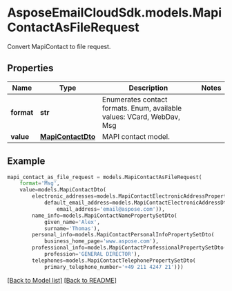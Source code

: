 # AsposeEmailCloudSdk.models.MapiContactAsFileRequest

Convert MapiContact to file request.             

## Properties
Name | Type | Description | Notes
------------ | ------------- | ------------- | -------------
**format** |**str** |Enumerates contact formats. Enum, available values: VCard, WebDav, Msg |
**value** |[**MapiContactDto**](MapiContactDto.md) |MAPI contact model.              |



## Example
```python
mapi_contact_as_file_request = models.MapiContactAsFileRequest(
    format='Msg',
    value=models.MapiContactDto(
        electronic_addresses=models.MapiContactElectronicAddressPropertySetDto(
            default_email_address=models.MapiContactElectronicAddressDto(
                email_address='email@aspose.com')),
        name_info=models.MapiContactNamePropertySetDto(
            given_name='Alex',
            surname='Thomas'),
        personal_info=models.MapiContactPersonalInfoPropertySetDto(
            business_home_page='www.aspose.com'),
        professional_info=models.MapiContactProfessionalPropertySetDto(
            profession='GENERAL DIRECTOR'),
        telephones=models.MapiContactTelephonePropertySetDto(
            primary_telephone_number='+49 211 4247 21')))
```


[[Back to Model list]](Models.md) [[Back to README]](README.md)

